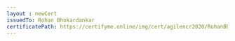 ```yaml
--- 
layout : newCert 
issuedTo: Rohan Bhokardankar 
certificatePath: https://certifyme.online/img/cert/agilencr2020/RohanBhokardankar_f301a.png
--- 
```

